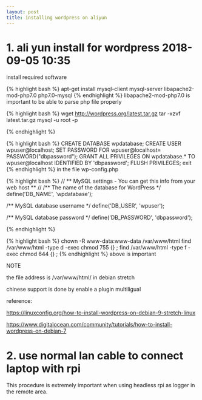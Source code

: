 ```yaml
---
layout: post
title: installing wordpress on aliyun
---
```


# 1. ali yun install for wordpress 2018-09-05 10:35 
install required software

 {% highlight bash %}
apt-get install mysql-client mysql-server libapache2-mod-php7.0 php7.0-mysql
 {% endhighlight %}
libapache2-mod-php7.0 is important to be able to parse php file properly

 {% highlight bash %}
wget http://wordpress.org/latest.tar.gz
tar -xzvf latest.tar.gz 
mysql -u root -p

 {% endhighlight %}

 {% highlight bash %}
CREATE DATABASE wpdatabase;
CREATE USER wpuser@localhost;
SET PASSWORD FOR wpuser@localhost= PASSWORD("dbpassword");
GRANT ALL PRIVILEGES ON wpdatabase.* TO 
wpuser@localhost IDENTIFIED BY 'dbpassword';
FLUSH PRIVILEGES;
exit
 {% endhighlight %}
in the file wp-config.php

 {% highlight bash %}
// ** MySQL settings - You can get this info from your web host ** //
/** The name of the database for WordPress */
define('DB_NAME', 'wpdatabase');

/** MySQL database username */
define('DB_USER', 'wpuser');

/** MySQL database password */
define('DB_PASSWORD', 'dbpassword');

 {% endhighlight %}

 {% highlight bash %}
 chown -R www-data:www-data /var/www/html
 find /var/www/html -type d -exec chmod 755 {} \;
 find /var/www/html -type f -exec chmod 644 {} \;
 {% endhighlight %}
above is important

NOTE

 the file address is /var/www/html/    in debian stretch

chinese support is done by enable a plugin multiligual 
 
reference:

https://linuxconfig.org/how-to-install-wordpress-on-debian-9-stretch-linux

https://www.digitalocean.com/community/tutorials/how-to-install-wordpress-on-debian-7




# 2. use normal lan cable to connect laptop with rpi
  This procedure is extremely important when using headless rpi as logger in the remote area.

